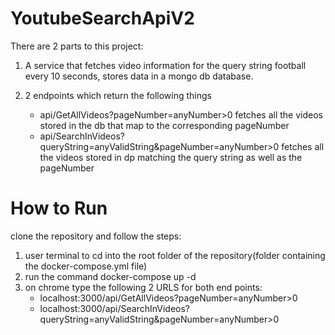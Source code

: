 # YoutubeSearchApiV2

There are 2 parts to this project:

1. A service that fetches video information for the query string football every 10 seconds,
stores data in a mongo db database.

2. 2 endpoints which return the following things
   - api/GetAllVideos?pageNumber=anyNumber>0
      fetches all the videos stored in the db that map to the corresponding pageNumber
   - api/SearchInVideos?queryString=anyValidString&pageNumber=anyNumber>0
      fetches all the videos stored in dp matching the query string as well as the pageNumber

# How to Run

clone the repository and follow the steps:
1. user terminal to cd into the root folder of the repository(folder containing the docker-compose.yml file)
2. run the command docker-compose up -d
3. on chrome type the following 2 URLS for both end points:
   - localhost:3000/api/GetAllVideos?pageNumber=anyNumber>0 
   - localhost:3000/api/SearchInVideos?queryString=anyValidString&pageNumber=anyNumber>0
